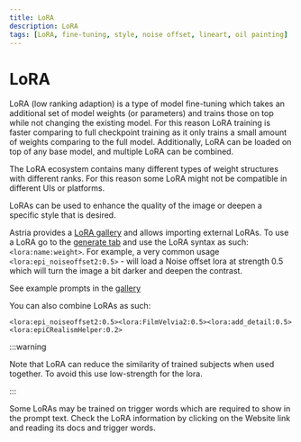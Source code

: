 ```yaml
---
title: LoRA
description: LoRA
tags: [LoRA, fine-tuning, style, noise offset, lineart, oil painting]
---
```


# LoRA

LoRA (low ranking adaption) is a type of model fine-tuning which takes an additional set of model weights (or parameters) and trains those on top while not changing the existing model. For this reason LoRA training is faster comparing to full checkpoint training as it only trains a small amount of weights comparing to the full model. Additionally, LoRA can be loaded on top of any base model, and multiple LoRA can be combined.

The LoRA ecosystem contains many different types of weight structures with different ranks. For this reason some LoRA might not be compatible in different UIs or platforms.

LoRAs can be used to enhance the quality of the image or deepen a specific style that is desired.

Astria provides a [LoRA gallery](https://www.astria.ai/gallery/tunes?model_type=lora) and allows importing external LoRAs. To use a LoRA go to the [generate tab](https://www.astria.ai/prompts) and use the LoRA syntax as such: `<lora:name:weight>`. For example, a very common usage `<lora:epi_noiseoffset2:0.5>` - will load a Noise offset lora at strength 0.5 which will turn the image a bit darker and deepen the contrast.

See example prompts in the [gallery](https://www.astria.ai/gallery?text=lora)


You can also combine LoRAs as such:

```
<lora:epi_noiseoffset2:0.5><lora:FilmVelvia2:0.5><lora:add_detail:0.5><lora:epiCRealismHelper:0.2>
```

:::warning

Note that LoRA can reduce the similarity of trained subjects when used together. To avoid this use low-strength for the lora.

:::


Some LoRAs may be trained on trigger words which are required to show in the prompt text. Check the LoRA information by clicking on the Website link and reading its docs and trigger words.
